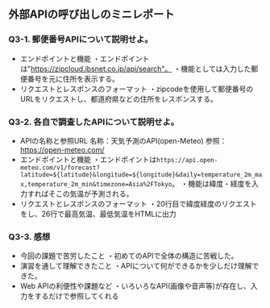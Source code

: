 ## 外部APIの呼び出しのミニレポート
### Q3-1. 郵便番号APIについて説明せよ。
* エンドポイントと機能
  ・エンドポイントは"https://zipcloud.ibsnet.co.jp/api/search"。
  ・機能としては入力した郵便番号を元に住所を表示する。
* リクエストとレスポンスのフォーマット
  ・zipcodeを使用して郵便番号のURLをリクエストし、都道府県などの住所をレスポンスする。
### Q3-2. 各自で調査したAPIについて説明せよ。
* APIの名称と参照URL
  名称：天気予測のAPI(open-Meteo)
  参照：https://open-meteo.com/
* エンドポイントと機能
  ・エンドポイントは`https://api.open-meteo.com/v1/forecast?latitude=${latitude}&longitude=${longitude}&daily=temperature_2m_max,temperature_2m_min&timezone=Asia%2FTokyo`。
  ・機能は緯度・経度を入力すればそこの気温が予測される。
* リクエストとレスポンスのフォーマット
  ・20行目で緯度経度のリクエストをし、26行で最高気温、最低気温をHTMLに出力
### Q3-3. 感想
* 今回の課題で苦労したこと
  ・初めてのAPIで全体の構造に苦戦した。
* 演習を通して理解できたこと
  ・APIについて何ができるかを少しだけ理解できた。
* Web APIの利便性や課題など
  ・いろいろなAPI(画像や音声等)が存在し、入力をするだけで参照してくれる
